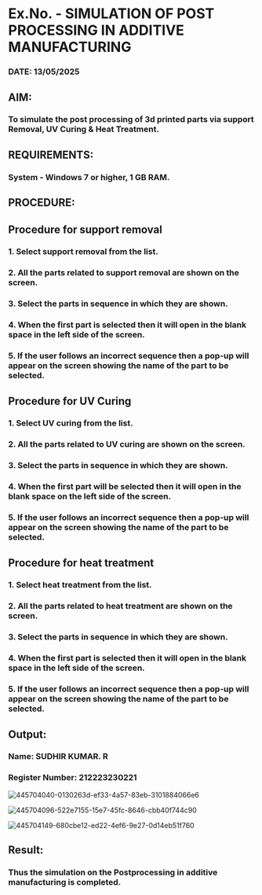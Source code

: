 # Ex.No.  - SIMULATION OF POST PROCESSING IN ADDITIVE MANUFACTURING

### DATE: 13/05/2025

## AIM: 
### To simulate the post processing of 3d printed parts via support Removal, UV Curing & Heat Treatment.

## REQUIREMENTS:
### System - Windows 7 or higher, 1 GB RAM.

## PROCEDURE:

## Procedure for support removal
### 1.	Select support removal from the list.
### 2.	All the parts related to support removal are shown on the screen.
### 3.	Select the parts in sequence in which they are shown.
### 4.	When the first part is selected then it will open in the blank space in the left side of the screen.
### 5.	If the user follows an incorrect sequence then a pop-up will appear on the screen showing the name of the part to be selected.

## Procedure for UV Curing
### 1.	Select UV curing from the list.
### 2.	All the parts related to UV curing are shown on the screen.
### 3.	Select the parts in sequence in which they are shown.
### 4.	When the first part will be selected then it will open in the blank space on the left side of the screen.
### 5.	If the user follows an incorrect sequence then a pop-up will appear on the screen showing the name of the part to be selected.

## Procedure for heat treatment
### 1.	Select heat treatment from the list.
### 2.	All the parts related to heat treatment are shown on the screen.
### 3.	Select the parts in sequence in which they are shown.
### 4.	When the first part is selected then it will open in the blank space in the left side of the screen.
### 5.	If the user follows an incorrect sequence then a pop-up will appear on the screen showing the name of the part to be selected.

## Output:
### Name: SUDHIR KUMAR. R
### Register Number: 212223230221
![445704040-0130263d-ef33-4a57-83eb-3101884066e6](https://github.com/user-attachments/assets/77a75689-6ab5-47e0-bafb-a7d2bde8ef8c)

![445704096-522e7155-15e7-45fc-8646-cbb40f744c90](https://github.com/user-attachments/assets/2da765ce-351d-47f1-b8e7-b4706bcb0ac4)

![445704149-680cbe12-ed22-4ef6-9e27-0d14eb51f760](https://github.com/user-attachments/assets/877d0f59-08d0-4525-9879-eb18f52615b1)

## Result: 
### Thus the simulation on the Postprocessing in additive manufacturing is completed.
